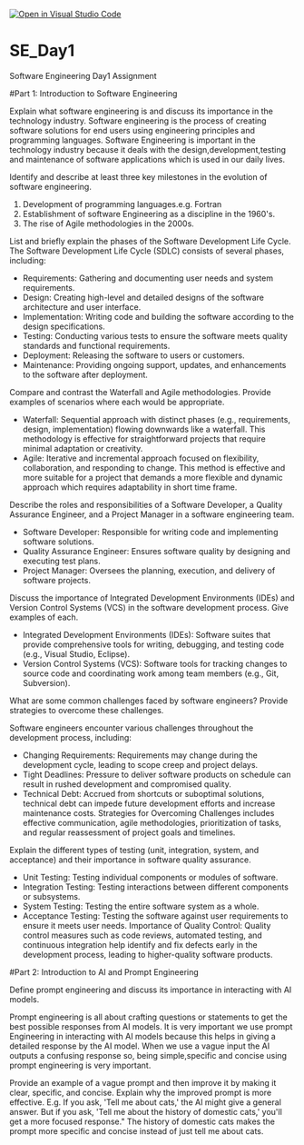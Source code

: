 [![Open in Visual Studio Code](https://classroom.github.com/assets/open-in-vscode-2e0aaae1b6195c2367325f4f02e2d04e9abb55f0b24a779b69b11b9e10269abc.svg)](https://classroom.github.com/online_ide?assignment_repo_id=15570304&assignment_repo_type=AssignmentRepo)
# SE_Day1
Software Engineering Day1 Assignment

#Part 1: Introduction to Software Engineering

Explain what software engineering is and discuss its importance in the technology industry.
Software engineering is the process of creating software solutions for end users using engineering principles and programming languages. Software Engineering is important in the technology industry because it deals with the design,development,testing and maintenance of software applications which is used in our daily lives.

Identify and describe at least three key milestones in the evolution of software engineering.
1. Development of programming languages.e.g. Fortran
2. Establishment of software Engineering as a discipline in the 1960's.
3. The rise of Agile methodologies in the 2000s.


List and briefly explain the phases of the Software Development Life Cycle.
The Software Development Life Cycle (SDLC) consists of several phases, including:
  - Requirements: Gathering and documenting user needs and system requirements.
  - Design: Creating high-level and detailed designs of the software architecture and user interface.
  - Implementation: Writing code and building the software according to the design specifications.
  - Testing: Conducting various tests to ensure the software meets quality standards and functional requirements.
  - Deployment: Releasing the software to users or customers.
  - Maintenance: Providing ongoing support, updates, and enhancements to the software after deployment.


Compare and contrast the Waterfall and Agile methodologies. Provide examples of scenarios where each would be appropriate.

  - Waterfall: Sequential approach with distinct phases (e.g., requirements, design, implementation) flowing downwards like a waterfall.
    This methodology is effective for straightforward projects that require minimal adaptation or creativity.
  - Agile: Iterative and incremental approach focused on flexibility, collaboration, and responding to change.
    This method is effective and more suitable for a project that demands a more flexible and dynamic approach which requires adaptability in short time frame.
    

Describe the roles and responsibilities of a Software Developer, a Quality Assurance Engineer, and a Project Manager in a software engineering team.

  - Software Developer: Responsible for writing code and implementing software solutions.
  - Quality Assurance Engineer: Ensures software quality by designing and executing test plans.
  - Project Manager: Oversees the planning, execution, and delivery of software projects.
    

Discuss the importance of Integrated Development Environments (IDEs) and Version Control Systems (VCS) in the software development process. Give examples of each.

  - Integrated Development Environments (IDEs): Software suites that provide comprehensive tools for writing, debugging, and testing code (e.g., Visual Studio, Eclipse).
  - Version Control Systems (VCS): Software tools for tracking changes to source code and coordinating work among team members (e.g., Git, Subversion).
    
What are some common challenges faced by software engineers? Provide strategies to overcome these challenges.

Software engineers encounter various challenges throughout the development process, including:
  - Changing Requirements: Requirements may change during the development cycle, leading to scope creep and project delays.
  - Tight Deadlines: Pressure to deliver software products on schedule can result in rushed development and compromised quality.
  - Technical Debt: Accrued from shortcuts or suboptimal solutions, technical debt can impede future development efforts and increase maintenance costs.
Strategies for Overcoming Challenges includes effective communication, agile methodologies, prioritization of tasks, and regular reassessment of project goals and timelines.

Explain the different types of testing (unit, integration, system, and acceptance) and their importance in software quality assurance.

  - Unit Testing: Testing individual components or modules of software.
  - Integration Testing: Testing interactions between different components or subsystems.
  - System Testing: Testing the entire software system as a whole.
  - Acceptance Testing: Testing the software against user requirements to ensure it meets user needs.
Importance of Quality Control: Quality control measures such as code reviews, automated testing, and continuous integration help identify and fix defects early in the development process, leading to higher-quality software products.



#Part 2: Introduction to AI and Prompt Engineering


Define prompt engineering and discuss its importance in interacting with AI models.

Prompt engineering is all about crafting questions or statements to get the best possible responses from AI models. 
It is very important we use prompt Engineering in interacting with AI models because this helps in giving a detailed response by the AI model. When we use a vague input the AI outputs a confusing response so, being simple,specific and concise using prompt engineering is very important.

Provide an example of a vague prompt and then improve it by making it clear, specific, and concise. Explain why the improved prompt is more effective.
E.g. If you ask, 'Tell me about cats,' the AI might give a general answer. 
But if you ask, 'Tell me about the history of domestic cats,' you'll get a more focused response."
The history of domestic cats makes the prompt more specific and concise instead of just tell me about cats.
